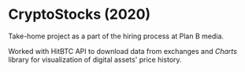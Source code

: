 # CryptoStocks (2020)
Take-home project as a part of the hiring process at Plan B media.

Worked with HitBTC API to download data from exchanges and *Charts* library for visualization of digital assets' price history.
